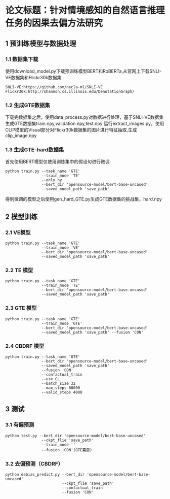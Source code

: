 # 论文标题：针对情境感知的自然语言推理任务的因果去偏方法研究
## 1 预训练模型与数据处理
### 1.1 数据集下载
使用download_model.py下载预训练模型BERT和RoBERTa,从官网上下载SNLI-VE数据集和Flickr30k数据集
```
SNLI-VE:https://github.com/necla-ml/SNLI-VE
Flickr30k:http://shannon.cs.illinois.edu/DenotationGraph/
```
### 1.2 生成GTE数据集
下载完数据集之后，使用data_process.py对数据进行处理，基于SNLI-VE数据集生成GTE数据集train.npy,validation.npy,test.npy
运行extract_images.py，使用CLIP模型的Visual部分对Flickr30k数据集的图片进行特征抽取,生成clip_image.npy
### 1.3 生成GTE-hard数据集
首先使用BERT模型仅使用训练集中的假设句进行微调:
```
python train.py --task_name 'GTE'
                --train_mode 'TE'
                --only_hy
                --bert_dir 'opensource-model/bert-base-uncased' 
                --saved_model_path 'save_path'
```
得到微调的模型之后使用gen_hard_GTE.py生成GTE数据集的挑战集，hard.npy
## 2 模型训练
### 2.1 VE模型
```
python train.py --task_name 'GTE' 
                --train_mode 'VE' 
                --bert_dir 'opensource-model/bert-base-uncased' 
                --saved_model_path 'save_path'
```
### 2.2 TE 模型
```
python train.py --task_name 'GTE' 
                --train_mode 'TE' 
                --bert_dir 'opensource-model/bert-base-uncased' 
                --saved_model_path 'save_path'
```
### 2.3 GTE 模型
```
python train.py --task_name 'GTE' 
                --train_mode 'GTE' 
                --bert_dir 'opensource-model/bert-base-uncased' 
                --saved_model_path 'save_path' --fusion 'CON'
```
### 2.4 CBDRF 模型
```
python train.py --task_name 'GTE' 
                --bert_dir 'opensource-model/bert-base-uncased' 
                --saved_model_path 'save_path' 
                --fusion 'CON' 
                --confactual_train 
                --use_CL
                --batch_size 32
                --max_steps 80000
                --valid_steps 4000
```
## 3 测试
### 3.1 有偏预测
```
python test.py --bert_dir 'opensource-model/bert-base-uncased' 
                --ckpt_flie 'save_path' 
                --train_mode '' 
                --fusion 'CON'(GTE需要)
```
### 3.2 去偏预测（CBDRF）
```
python debias_predict.py --bert_dir 'opensource-model/bert-base-uncased' 
                         --ckpt_flie 'save_path' 
                         --confactual_train
                         --fusion 'CON'
```
